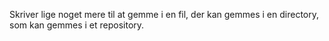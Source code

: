 Skriver lige noget mere til at gemme i en fil, der kan gemmes i en directory, som kan gemmes i et repository.